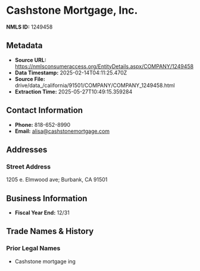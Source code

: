 # Cashstone Mortgage, Inc.

**NMLS ID:** 1249458

## Metadata
- **Source URL:** https://nmlsconsumeraccess.org/EntityDetails.aspx/COMPANY/1249458
- **Data Timestamp:** 2025-02-14T04:11:25.470Z
- **Source File:** drive/data_/california/91501/COMPANY/COMPANY_1249458.html
- **Extraction Time:** 2025-05-27T10:49:15.359284

## Contact Information
- **Phone:** 818-652-8990
- **Email:** alisa@cashstonemortgage.com

## Addresses
### Street Address
1205 e. Elmwood ave; Burbank, CA 91501

## Business Information
- **Fiscal Year End:** 12/31

## Trade Names & History
### Prior Legal Names
- Cashstone mortgage ing
